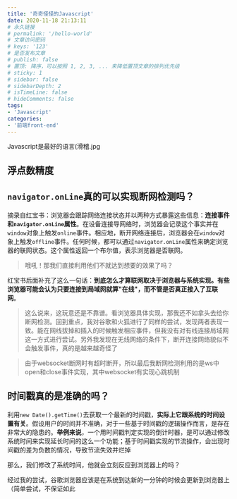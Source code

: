 ```yaml
---
title: '奇奇怪怪的Javascript'
date: 2020-11-18 21:13:11
# 永久链接
# permalink: '/hello-world'
# 文章访问密码
# keys: '123'
# 是否发布文章
# publish: false
# 置顶: 降序，可以按照 1, 2, 3, ... 来降低置顶文章的排列优先级
# sticky: 1
# sidebar: false
# sidebarDepth: 2
# isTimeLine: false
# hideComments: false
tags:
- 'Javascript'
categories:
- '前端front-end'
---
```




Javascript是最好的语言(滑稽.jpg

## 浮点数精度



## `navigator.onLine`真的可以实现断网检测吗？

摘录自红宝书：浏览器会跟踪网络连接状态并以两种方式暴露这些信息：**连接事件和`navigator.onLine`属性**。在设备连接导网络时，浏览器会记录这个事实并在`window`对象上触发`online`事件。相应地，断开网络连接后，浏览器会在`window`对象上触发`offline`事件。任何时候，都可以通过`navigator.onLine`属性来确定浏览器的联网状态。这个属性返回一个布尔值，表示浏览器是否联网。

> 哦吼！那我们直接利用他们不就达到想要的效果了吗？

红宝书后面补充了这么一句话：**到底怎么才算联网取决于浏览器与系统实现。有些浏览器可能会认为只要连接到局域网就算"在线"，而不管是否真正接入了互联网**。

> 这么说来，这玩意还是不靠谱。看浏览器具体实现，那我还不如拿头去给你断网检测。回到重点，我对谷歌和火狐进行了同样的尝试，发现两者表现一致。能在网线拔掉和插入的时候触发相应事件，但我没有对有线连接局域网这一方式进行尝试。另外我发现在无线网络的条件下，断开连接网络貌似不会触发事件，真的是越来越奇怪了

> 由于websocket断网时有超时断开，所以最后我断网检测利用的是ws中open和close事件实现，其中websocket有实现心跳机制





## 时间戳真的是准确的吗？

利用`new Date().getTime()`去获取一个最新的时间戳，**实际上它跟系统的时间设置有关**。假设用户的时间并不准确，对于一些基于时间戳的逻辑操作而言，是存在非常大的隐患的。**举例来说**，一个用时间戳判定实现的倒计时器，是可以通过修改系统时间来实现延长时间的这么一个功能；基于时间戳实现的节流操作，会出现时间戳的差为负数的情况，导致节流失效并烂掉

那么，我们修改了系统时间，他就会立刻反应到浏览器上的吗？

经过我的尝试，谷歌浏览器应该是在系统到达新的一分钟的时候会更新到浏览器上（简单尝试，不保证如此

